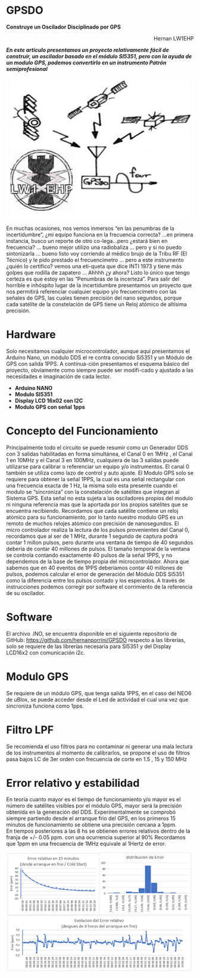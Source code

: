 # GPSDO
**Construye un Oscilador Disciplinado por GPS**

<p align="right">
Hernan LW1EHP
</p>

***En este articulo presentamos un proyecto relativamente fácil de construir, un oscilador basado en el módulo SI5351, pero con la ayuda de un modulo GPS, podemos convertirlo en un instrumento Patrón semiprofesional***

<p align="center">
<img src="EU1_000493.jpg" width="700">
</p>

En muchas ocasiones, nos vemos inmersos “en las penumbras de la incertidumbre”, ¿mi equipo funciona en la frecuencia correcta? ...en primera instancia, busco un reporte de otro co-lega…pero ¿estará bien en frecuencia? ... bueno mejor utilizo una radiobaliza … pero y si no puedo sintonizarla … bueno listo voy corriendo al médico brujo de la Tribu RF (El Técnico) y le pido prestado el frecuencímetro ... pero a este instrumento ¿quién lo certifico? vemos una eti-queta que dice INTI 1973 y tiene más golpes que rodilla de zapatero ... Ahhhh ¿y ahora? Listo lo único que tengo certeza es que estoy en las “Penumbras de la incerteza”.
Para salir del horrible e inhóspito lugar de la incertidumbre presentamos un proyecto que nos permitirá referenciar cualquier equipo y/o frecuencímetro con las señales de GPS, las cuales tienen precisión del nano segundos, porque cada satélite de la constelación de GPS tiene un Reloj atómico de altísima precisión. 

# Hardware
Solo necesitamos cualquier microcontrolador, aunque aquí presentamos el Arduino Nano, un módulo DDS el re contra conocido Si5351 y un Módulo de GPS con salida 1PPS. A continua-ción presentamos el esquema básico del proyecto, obviamente como siempre puede ser modifi-cado y ajustado a las necesidades e imaginación de cada lector.
- **Arduino NANO**
- **Modulo SI5351**
- **Display LCD 16x02 con I2C**
- **Modulo GPS con señal 1pps**

# Concepto del Funcionamiento
Principalmente todo el circuito se puede resumir como un Generador DDS con 3 salidas habilitadas en forma simultánea, el Canal 0 en 1MHz , el Canal 1 en 10MHz y el Canal 3 en 100MHz, cualquiera de las 3 salidas puede utilizarse para calibrar o referenciar un equipo y/o instrumentos. El canal 0 también se utiliza como lazo de control y auto ajuste.
El Modulo GPS solo se requiere para obtener la señal 1PPS, la cual es una señal rectangular con una frecuencia exacta de 1 Hz, la misma solo esta presente cuando el modulo se “sincroniza” con la constelación de satélites que integran al Sistema GPS. Esta señal no esta sujeta a las osciladores propios del modulo ni ninguna referencia mas que la aportada por los propios satélites que se encuentra recibiendo. Recordamos que cada satélite contiene un reloj atómico para su funcionamiento, por lo tanto nuestro modulo GPS es un remoto de muchos relojes atómico con precisión de nanosegundos.
El micro controlador realiza la lectura de los pulsos provenientes del Canal 0, recordamos que al ser de 1 MHz, durante 1 segundo de captura podrá contar 1 millon pulsos, pero durante una ventana de tiempo de 40 segundos debería de contar 40 millones de pulsos. El tamaño temporal de la ventana se controla contando exactamente 40 pulsos de la señal 1PPS, y no dependemos de la base de tiempo propia del microcontrolador.
Ahora que sabemos que en 40 eventos de 1PPS deberíamos contar 40 millones de pulsos, podemos calcular el error de generación del Módulo DDS SI5351 como la diferencia entre los pulsos contado y los esperados. A través de instrucciones podemos corregir por software el corrimiento de la referencia de su oscilador.

# Software
El archivo .INO, se encuentra disponible en el siguiente repositorio de GitHub:
https://github.com/hernanporrini/GPSDO respecto a las librerías, solo se requiere de las librerías necesaria para SI5351 y del Display LCD16x2 con comunicación i2c.

# Modulo GPS
Se requiere de un módulo GPS, que tenga salida 1PPS, en el caso del NEO6 de uBlox, se puede acceder desde el Led de actividad el cual una vez que sincroniza funciona como 1pps.

# Filtro LPF
Se recomienda el uso filtros para no contaminar ni generar una mala lectura de los instrumentos al momento de calibrarlos, se propone el uso de filtros pasa bajos LC de 3er orden con frecuencia de corte en 1.5 , 15 y 150 MHz

# Error relativo y estabilidad
En teoría cuanto mayor es el tiempo de funcionamiento y/o mayor es el número de satélites visibles por el módulo GPS, mayor será la precisión obtenida en la generación del DDS. Experimentalmente se comprobó siempre partiendo desde el arranque frio del GPS, en los primeros 15 minutos de funcionamiento se obtiene una precisión cercana a 1ppm.  
En tiempos posteriores a las 8 hs se obtienen errores relativos dentro de la franja de
+/- 0.05 ppm. con una ocurrencia superior al 90%
Recordamos que 1ppm en una frecuencia de 1MHz equivale al 1Hertz de error.

<p align="center">
<img src="EU1_000463.jpg" width="700">
</p>
